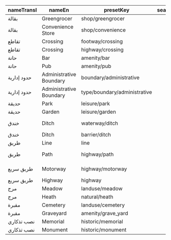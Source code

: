 |nameTransl|nameEn|presetKey|searchable|icon|tags0|tags1|tags2|tags3|tags4|geometryArea|geometryLine|geometryPoint|geometryVertex|geometryRelation|
| ------ | ------ | ------ | ------ | ------ | ------ | ------ | ------ | ------ | ------ | ------ | ------ | ------ | ------ | ------ |
|بقالة|Greengrocer|shop/greengrocer| |shop|shop=greengrocer| | | | |area| |point| | |
|بقالة|Convenience Store|shop/convenience| |shop|shop=convenience| | | | |area| |point| | |
|تقاطع|Crossing|footway/crossing| | |highway=footway|footway=crossing| | | | |line| | | |
|تقاطع|Crossing|highway/crossing| | |highway=crossing| | | | | | | |vertex| |
|حانة|Bar|amenity/bar| |bar|amenity=bar| | | | |area| |point| | |
|حانة|Pub|amenity/pub| |beer|amenity=pub| | | | |area| |point| | |
|حدود إدارية|Administrative Boundary|boundary/administrative| | |boundary=administrative| | | | | |line| | | |
|حدود إدارية|Administrative Boundary|type/boundary/administrative| |boundary|type=boundary|boundary=administrative| | | | | | | |relation|
|حديقة|Park|leisure/park| |park|leisure=park| | | | |area| |point| | |
|حديقة|Garden|leisure/garden| |garden|leisure=garden| | | | |area| |point|vertex| |
|خندق|Ditch|waterway/ditch| |waterway-ditch|waterway=ditch| | | | | |line| | | |
|خندق|Ditch|barrier/ditch| | |barrier=ditch| | | | |area|line| | | |
|طريق|Line|line| | | | | | | | |line| | | |
|طريق|Path|highway/path| |highway-path|highway=path| | | | | |line| | | |
|طريق سريع|Motorway|highway/motorway| |highway-motorway|highway=motorway| | | | | |line| | | |
|طريق سريع|Highway|highway| | |highway=*| | | | |area|line|point|vertex| |
|مرج|Meadow|landuse/meadow| | |landuse=meadow| | | | |area| | | | |
|مرج|Heath|natural/heath| | |natural=heath| | | | |area| | | | |
|مقبرة|Cemetery|landuse/cemetery| |cemetery|landuse=cemetery| | | | |area| | | | |
|مقبرة|Graveyard|amenity/grave_yard| |cemetery|amenity=grave_yard| | | | |area| |point| | |
|نصب تذكاري|Memorial|historic/memorial| |monument|historic=memorial| | | | |area| |point|vertex| |
|نصب تذكاري|Monument|historic/monument| |monument|historic=monument| | | | |area| |point|vertex| |
